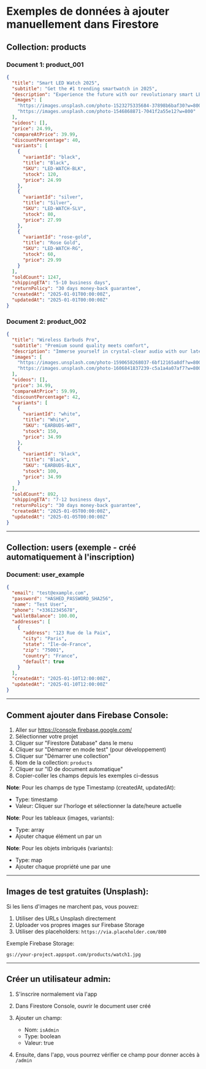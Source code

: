 # Exemples de données à ajouter manuellement dans Firestore

## Collection: products

### Document 1: product_001

```json
{
  "title": "Smart LED Watch 2025",
  "subtitle": "Get the #1 trending smartwatch in 2025",
  "description": "Experience the future with our revolutionary smart LED watch. Features include:\n\n✓ HD Display with vibrant colors\n✓ 7-day battery life\n✓ Water resistant (IP68)\n✓ Heart rate monitor\n✓ Sleep tracking\n✓ Multiple sport modes\n✓ Bluetooth connectivity\n\nPerfect for fitness enthusiasts and tech lovers!",
  "images": [
    "https://images.unsplash.com/photo-1523275335684-37898b6baf30?w=800",
    "https://images.unsplash.com/photo-1546868871-7041f2a55e12?w=800"
  ],
  "videos": [],
  "price": 24.99,
  "compareAtPrice": 39.99,
  "discountPercentage": 40,
  "variants": [
    {
      "variantId": "black",
      "title": "Black",
      "SKU": "LED-WATCH-BLK",
      "stock": 120,
      "price": 24.99
    },
    {
      "variantId": "silver",
      "title": "Silver",
      "SKU": "LED-WATCH-SLV",
      "stock": 80,
      "price": 27.99
    },
    {
      "variantId": "rose-gold",
      "title": "Rose Gold",
      "SKU": "LED-WATCH-RG",
      "stock": 60,
      "price": 29.99
    }
  ],
  "soldCount": 1247,
  "shippingETA": "5-10 business days",
  "returnPolicy": "30 days money-back guarantee",
  "createdAt": "2025-01-01T00:00:00Z",
  "updatedAt": "2025-01-01T00:00:00Z"
}
```

### Document 2: product_002

```json
{
  "title": "Wireless Earbuds Pro",
  "subtitle": "Premium sound quality meets comfort",
  "description": "Immerse yourself in crystal-clear audio with our latest wireless earbuds.\n\n✓ Active noise cancellation\n✓ 30-hour total battery life\n✓ IPX7 water resistance\n✓ Touch controls\n✓ Premium audio quality\n✓ Ergonomic design\n✓ Fast charging (15 min = 3 hours)\n\nYour perfect companion for music, calls, and workouts!",
  "images": [
    "https://images.unsplash.com/photo-1590658268037-6bf12165a8df?w=800",
    "https://images.unsplash.com/photo-1606841837239-c5a1a4a07af7?w=800"
  ],
  "videos": [],
  "price": 34.99,
  "compareAtPrice": 59.99,
  "discountPercentage": 42,
  "variants": [
    {
      "variantId": "white",
      "title": "White",
      "SKU": "EARBUDS-WHT",
      "stock": 150,
      "price": 34.99
    },
    {
      "variantId": "black",
      "title": "Black",
      "SKU": "EARBUDS-BLK",
      "stock": 100,
      "price": 34.99
    }
  ],
  "soldCount": 892,
  "shippingETA": "7-12 business days",
  "returnPolicy": "30 days money-back guarantee",
  "createdAt": "2025-01-05T00:00:00Z",
  "updatedAt": "2025-01-05T00:00:00Z"
}
```

---

## Collection: users (exemple - créé automatiquement à l'inscription)

### Document: user_example

```json
{
  "email": "test@example.com",
  "password": "HASHED_PASSWORD_SHA256",
  "name": "Test User",
  "phone": "+33612345678",
  "walletBalance": 100.00,
  "addresses": [
    {
      "address": "123 Rue de la Paix",
      "city": "Paris",
      "state": "Île-de-France",
      "zip": "75001",
      "country": "France",
      "default": true
    }
  ],
  "createdAt": "2025-01-10T12:00:00Z",
  "updatedAt": "2025-01-10T12:00:00Z"
}
```

---

## Comment ajouter dans Firebase Console:

1. Aller sur https://console.firebase.google.com/
2. Sélectionner votre projet
3. Cliquer sur "Firestore Database" dans le menu
4. Cliquer sur "Démarrer en mode test" (pour développement)
5. Cliquer sur "Démarrer une collection"
6. Nom de la collection: `products`
7. Cliquer sur "ID de document automatique"
8. Copier-coller les champs depuis les exemples ci-dessus

**Note**: Pour les champs de type Timestamp (createdAt, updatedAt):
- Type: timestamp
- Valeur: Cliquer sur l'horloge et sélectionner la date/heure actuelle

**Note**: Pour les tableaux (images, variants):
- Type: array
- Ajouter chaque élément un par un

**Note**: Pour les objets imbriqués (variants):
- Type: map
- Ajouter chaque propriété une par une

---

## Images de test gratuites (Unsplash):

Si les liens d'images ne marchent pas, vous pouvez:

1. Utiliser des URLs Unsplash directement
2. Uploader vos propres images sur Firebase Storage
3. Utiliser des placeholders: `https://via.placeholder.com/800`

Exemple Firebase Storage:
```
gs://your-project.appspot.com/products/watch1.jpg
```

---

## Créer un utilisateur admin:

1. S'inscrire normalement via l'app
2. Dans Firestore Console, ouvrir le document user créé
3. Ajouter un champ: 
   - Nom: `isAdmin`
   - Type: boolean
   - Valeur: true

4. Ensuite, dans l'app, vous pourrez vérifier ce champ pour donner accès à `/admin`
